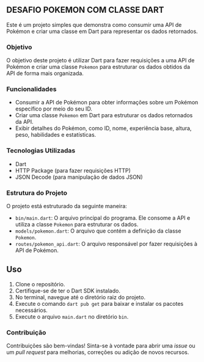 ## DESAFIO POKEMON COM CLASSE DART

Este é um projeto simples que demonstra como consumir uma API de Pokémon e criar uma classe em Dart para representar os dados retornados.

### Objetivo

O objetivo deste projeto é utilizar Dart para fazer requisições a uma API de Pokémon e criar uma classe `Pokemon` para estruturar os dados obtidos da API de forma mais organizada.

### Funcionalidades

- Consumir a API de Pokémon para obter informações sobre um Pokémon específico por meio do seu ID.
- Criar uma classe `Pokemon` em Dart para estruturar os dados retornados da API.
- Exibir detalhes do Pokémon, como ID, nome, experiência base, altura, peso, habilidades e estatísticas.

### Tecnologias Utilizadas

- Dart
- HTTP Package (para fazer requisições HTTP)
- JSON Decode (para manipulação de dados JSON)

### Estrutura do Projeto

O projeto está estruturado da seguinte maneira:

- `bin/main.dart`: O arquivo principal do programa. Ele consome a API e utiliza a classe `Pokemon` para estruturar os dados.
- `models/pokemon.dart`: O arquivo que contém a definição da classe `Pokemon`.
- `routes/pokemon_api.dart`: O arquivo responsável por fazer requisições à API de Pokémon.

## Uso

1. Clone o repositório.
2. Certifique-se de ter o Dart SDK instalado.
3. No terminal, navegue até o diretório raiz do projeto.
4. Execute o comando `dart pub get` para baixar e instalar os pacotes necessários.
5. Execute o arquivo `main.dart` no diretório `bin`.

### Contribuição

Contribuições são bem-vindas! Sinta-se à vontade para abrir uma _issue_ ou um _pull request_ para melhorias, correções ou adição de novos recursos.
